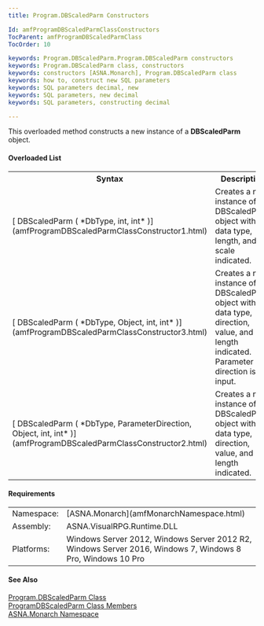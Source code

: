 ```yaml
---
title: Program.DBScaledParm Constructors

Id: amfProgramDBScaledParmClassConstructors
TocParent: amfProgramDBScaledParmClass
TocOrder: 10

keywords: Program.DBScaledParm.Program.DBScaledParm constructors
keywords: Program.DBScaledParm class, constructors
keywords: constructors [ASNA.Monarch], Program.DBScaledParm class
keywords: how to, construct new SQL parameters
keywords: SQL parameters decimal, new
keywords: SQL parameters, new decimal
keywords: SQL parameters, constructing decimal

---
```


This overloaded method constructs a new instance of a **DBScaledParm** object.

#### Overloaded List
<table class="mytable" cellspacing="0" cellpadding="4" width="90%">
          <colgroup>
            <col width="50%" />
            <col width="50%" />
          </colgroup>
          <tr>
            <th>Syntax</th>
            <th>Description</th>
          </tr>
          <tr>
            <td>[
            DBScaledParm ( *DbType, int, int* )](amfProgramDBScaledParmClassConstructor1.html)
            </td>
            <td>Creates a new instance of a
          DBScaledParm object with the data type, length,
          and scale indicated.</td>
          </tr>
          <tr>
            <td>[
            DBScaledParm ( *DbType, Object, int, int* )](amfProgramDBScaledParmClassConstructor3.html)
            </td>
            <td>Creates a new instance of a
          DBScaledParm object with the data type,
          direction, value, and length indicated. 
          Parameter direction is input.</td>
          </tr>
          <tr>
            <td>[
            DBScaledParm ( *DbType, ParameterDirection, Object, int,
            int* )](amfProgramDBScaledParmClassConstructor2.html)
            </td>
            <td>Creates a new instance of a
          DBScaledParm object with the data type,
          direction, value, and length indicated.</td>
          </tr>
</table>

<!-- start -->

#### Requirements
<table class="dttable" cellspacing="0" cellpadding="4" width="60%">
           <colgroup>
            <col width="15%" style="font-weight:bold" />
            <col width="85%" />
          </colgroup>
          <tr>
            <td>Namespace:</td>
            <td>[ASNA.Monarch](amfMonarchNamespace.html)</td>
          </tr>
          <tr>
            <td>Assembly:</td>
            <td>ASNA.VisualRPG.Runtime.DLL</td>
          </tr>
         <tr>
            <td>Platforms:</td>
            <td> Windows Server 2012, Windows Server 2012 R2, Windows Server 2016, Windows 7, Windows 8 Pro, Windows 10 Pro</td>
         </tr>
</table>

<!-- end -->

#### See Also
[ Program.DBScaledParm Class](amfProgramDBScaledParmClass.html)<br />[ ProgramDBScaledParm Class Members](amfProgramDBScaledParmClassMembers.html)<br />[ASNA.Monarch Namespace](amfMonarchNamespace.html) 
